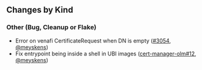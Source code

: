 ## Changes by Kind
### Other (Bug, Cleanup or Flake)
- Error on venafi CertificateRequest when DN is empty ([#3054](https://github.com/jetstack/cert-manager/pull/3054), [@meyskens](https://github.com/meyskens))
- Fix entrypoint being inside a shell in UBI images ([cert-manager-olm#12](https://github.com/jetstack/cert-manager-olm/pull/12), [@meyskens](https://github.com/meyskens))
